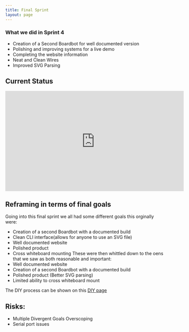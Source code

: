 ```yaml
---
title: Final Sprint
layout: page
---
```


### What we did in Sprint 4
* Creation of a Second Boardbot for well documented version
* Polishing and improving systems for a live demo
* Completing the website information
* Neat and Clean Wires
* Improved SVG Parsing

## Current Status
<iframe width="560" height="315" src="https://www.youtube-nocookie.com/embed/IB7A88SmVHM" frameborder="0" gesture="media" allow="encrypted-media" allowfullscreen></iframe>

## Reframing in terms of final goals
Going into this final sprint we all had some different goals this orginally were:
* Creation of a second Boardbot with a documented build
* Clean CLI interface(allows for anyone to use an SVG file)
* Well documented website
* Polished product
* Cross whiteboard mounting
These were then whittled down to the oens that we saw as both reasonable and important:
* Well documented website
* Creation of a second Boardbot with a documented build
* Polished product (Better SVG parsing)
* Limited ability to cross whiteboard mount

The DIY process can be shown on this [DIY page](scrumbledeggs.github.io/diy.html)

## Risks:
* Multiple Divergent Goals Overscoping
* Serial port issues
